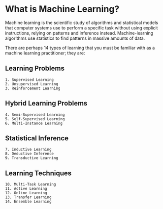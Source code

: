 # What is Machine Learning?

Machine learning is the scientific study of algorithms and statistical models that computer systems use to perform a specific task without using explicit instructions, relying on patterns and inference instead. Machine-learning algorithms use statistics to find patterns in massive amounts of data.

There are perhaps 14 types of learning that you must be familiar with as a machine learning practitioner; they are:

## Learning Problems

    1. Supervised Learning
    2. Unsupervised Learning
    3. Reinforcement Learning

## Hybrid Learning Problems

    4. Semi-Supervised Learning
    5. Self-Supervised Learning
    6. Multi-Instance Learning

## Statistical Inference

    7. Inductive Learning
    8. Deductive Inference
    9. Transductive Learning

## Learning Techniques

    10. Multi-Task Learning
    11. Active Learning
    12. Online Learning
    13. Transfer Learning
    14. Ensemble Learning
